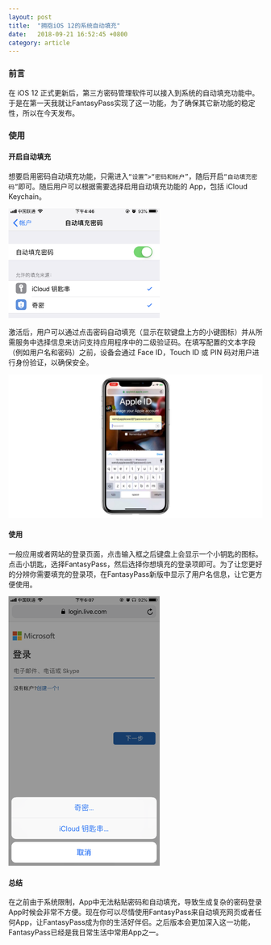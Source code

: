 ```yaml
---
layout: post
title:  "拥抱iOS 12的系统自动填充"
date:   2018-09-21 16:52:45 +0800
category: article 
---
```



### 前言

在 iOS 12 正式更新后，第三方密码管理软件可以接入到系统的自动填充功能中。于是在第一天我就让FantasyPass实现了这一功能，为了确保其它新功能的稳定性，所以在今天发布。

<!--more-->

### 使用

#### 开启自动填充

想要启用密码自动填充功能，只需进入`“设置”>“密码和帐户”`，随后开启`“自动填充密码”`即可。随后用户可以根据需要选择启用自动填充功能的 App，包括 iCloud Keychain。

<img src="/asset/images/system_autofill_setting.png" alt="Javascript Plugin" width="300" />

激活后，用户可以通过点击密码自动填充（显示在软键盘上方的小键图标）并从所需服务中选择信息来访问支持应用程序中的二级验证码。在填写配置的文本字段（例如用户名和密码）之前，设备会通过 Face ID，Touch ID 或 PIN 码对用户进行身份验证，以确保安全。

<img src="/asset/images/img201809181620240.jpg" alt="Javascript Plugin"/>


#### 使用

一般应用或者网站的登录页面，点击输入框之后键盘上会显示一个小钥匙的图标。点击小钥匙，选择FantasyPass，然后选择你想填充的登录项即可。为了让您更好的分辨你需要填充的登录项，在FantasyPass新版中显示了用户名信息，让它更方便使用。

<img src="/asset/images/help_system_autofill.png" alt="Javascript Plugin" width="300" />

#### 总结

在之前由于系统限制，App中无法粘贴密码和自动填充，导致生成复杂的密码登录App时候会非常不方便。现在你可以尽情使用FantasyPass来自动填充网页或者任何App，让FantasyPass成为你的生活好伴侣。之后版本会更加深入这一功能，FantasyPass已经是我日常生活中常用App之一。